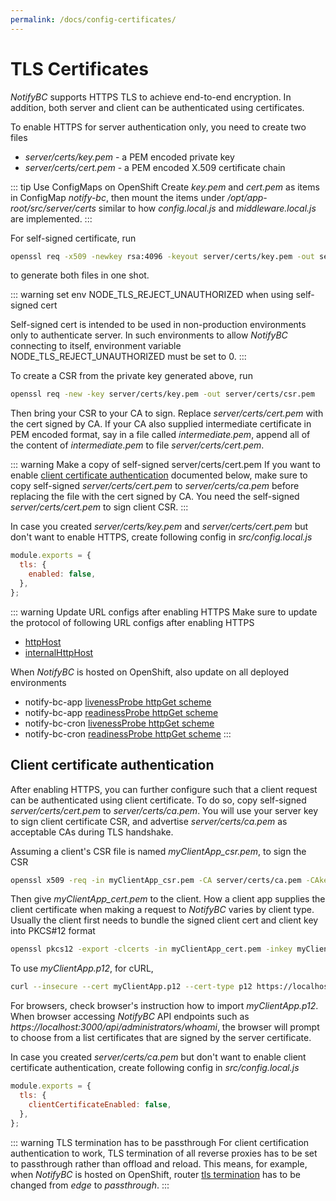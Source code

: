 ```yaml
---
permalink: /docs/config-certificates/
---
```


# TLS Certificates

_NotifyBC_ supports HTTPS TLS to achieve end-to-end encryption. In addition, both server and client can be authenticated using certificates.

To enable HTTPS for server authentication only, you need to create two files

- _server/certs/key.pem_ - a PEM encoded private key
- _server/certs/cert.pem_ - a PEM encoded X.509 certificate chain

::: tip Use ConfigMaps on OpenShift
Create _key.pem_ and _cert.pem_ as items in ConfigMap _notify-bc_, then mount the items under _/opt/app-root/src/server/certs_ similar to how _config.local.js_ and _middleware.local.js_ are implemented.
:::

For self-signed certificate, run

```sh
openssl req -x509 -newkey rsa:4096 -keyout server/certs/key.pem -out server/certs/cert.pem -nodes -days 365 -subj "/CN=NotifyBC"
```

to generate both files in one shot.

::: warning set env NODE_TLS_REJECT_UNAUTHORIZED when using self-signed cert

Self-signed cert is intended to be used in non-production environments only to authenticate server. In such environments to allow _NotifyBC_ connecting to itself, environment variable NODE_TLS_REJECT_UNAUTHORIZED must be set to 0.
:::

To create a CSR from the private key generated above, run

```sh
openssl req -new -key server/certs/key.pem -out server/certs/csr.pem
```

Then bring your CSR to your CA to sign. Replace _server/certs/cert.pem_ with the cert signed by CA. If your CA also supplied intermediate certificate in PEM encoded format, say in a file called _intermediate.pem_, append all of the content of _intermediate.pem_ to file _server/certs/cert.pem_.

::: warning Make a copy of self-signed server/certs/cert.pem
If you want to enable [client certificate authentication](#client-certificate-authentication) documented below, make sure to copy self-signed _server/certs/cert.pem_ to _server/certs/ca.pem_ before replacing the file with the cert signed by CA.
You need the self-signed _server/certs/cert.pem_ to sign client CSR.
:::

In case you created _server/certs/key.pem_ and _server/certs/cert.pem_ but don't want to enable HTTPS, create following config in _src/config.local.js_

```js
module.exports = {
  tls: {
    enabled: false,
  },
};
```

::: warning Update URL configs after enabling HTTPS
Make sure to update the protocol of following URL configs after enabling HTTPS

- [httpHost](../config/httpHost.md)
- [internalHttpHost](../config/internalHttpHost.md)

When _NotifyBC_ is hosted on OpenShift, also update on all deployed environments

- notify-bc-app [livenessProbe httpGet scheme](https://github.com/bcgov/NotifyBC/blob/d389d260ce29beb9631dd73867870fa842fb6181/.openshift-templates/notify-bc.yml#L81)
- notify-bc-app [readinessProbe httpGet scheme](https://github.com/bcgov/NotifyBC/blob/d389d260ce29beb9631dd73867870fa842fb6181/.openshift-templates/notify-bc.yml#L96)
- notify-bc-cron [livenessProbe httpGet scheme](https://github.com/bcgov/NotifyBC/blob/d389d260ce29beb9631dd73867870fa842fb6181/.openshift-templates/notify-bc.yml#L169)
- notify-bc-cron [readinessProbe httpGet scheme](https://github.com/bcgov/NotifyBC/blob/d389d260ce29beb9631dd73867870fa842fb6181/.openshift-templates/notify-bc.yml#L182)
  :::

## Client certificate authentication

After enabling HTTPS, you can further configure such that a client request can be authenticated using client certificate. To do so, copy self-signed _server/certs/cert.pem_ to _server/certs/ca.pem_. You will use your server key to sign client certificate CSR, and advertise _server/certs/ca.pem_ as acceptable CAs during TLS handshake.

Assuming a client's CSR file is named _myClientApp_csr.pem_, to sign the CSR

```sh
openssl x509 -req -in myClientApp_csr.pem -CA server/certs/ca.pem -CAkey server/certs/key.pem -out myClientApp_cert.pem -set_serial 01 -days 365
```

Then give _myClientApp_cert.pem_ to the client. How a client app supplies the client certificate when making a request to _NotifyBC_ varies by client type. Usually the client first needs to bundle the signed client cert and client key into PKCS#12 format

```sh
openssl pkcs12 -export -clcerts -in myClientApp_cert.pem -inkey myClientApp_key.pem -out myClientApp.p12
```

To use _myClientApp.p12_, for cURL,

```sh
curl --insecure --cert myClientApp.p12 --cert-type p12 https://localhost:3000/api/administrators/whoami
```

For browsers, check browser's instruction how to import _myClientApp.p12_. When browser accessing _NotifyBC_ API endpoints such as _https://localhost:3000/api/administrators/whoami_, the browser will prompt to choose from a list certificates that are signed by the server certificate.

In case you created _server/certs/ca.pem_ but don't want to enable client certificate authentication, create following config in _src/config.local.js_

```js
module.exports = {
  tls: {
    clientCertificateEnabled: false,
  },
};
```

::: warning TLS termination has to be passthrough
For client certification authentication to work, TLS termination of all reverse proxies has to be set to passthrough rather than offload and reload. This means, for example, when _NotifyBC_ is hosted on OpenShift, router [tls termination](https://github.com/bcgov/NotifyBC/blob/d389d260ce29beb9631dd73867870fa842fb6181/.openshift-templates/notify-bc.yml#L319) has to be changed from _edge_ to _passthrough_.
:::
